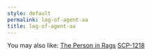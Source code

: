 ```yaml
---
style: default
permalink: log-of-agent-aa
title: log-of-agent-aa
---
```

You may also like:
[The Person in Rags](http://scp-wiki.net/the-person-in-rags)
[SCP-1218](http://scp-wiki.net/scp-1218)